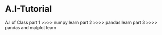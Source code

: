# A.I-Tutorial
A.I of Class 
part 1 >>>> numpy learn
part 2 >>>> pandas learn
part 3 >>>> pandas and matplot learn
 
